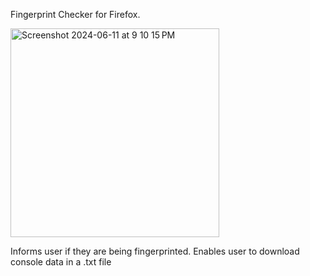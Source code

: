 Fingerprint Checker for Firefox.

<img width="334" alt="Screenshot 2024-06-11 at 9 10 15 PM" src="https://github.com/wesley-tan/fingerprint-checker/assets/98197696/3465cafa-8b52-4523-9fea-d62eb0181386">

Informs user if they are being fingerprinted.
Enables user to download console data in a .txt file
